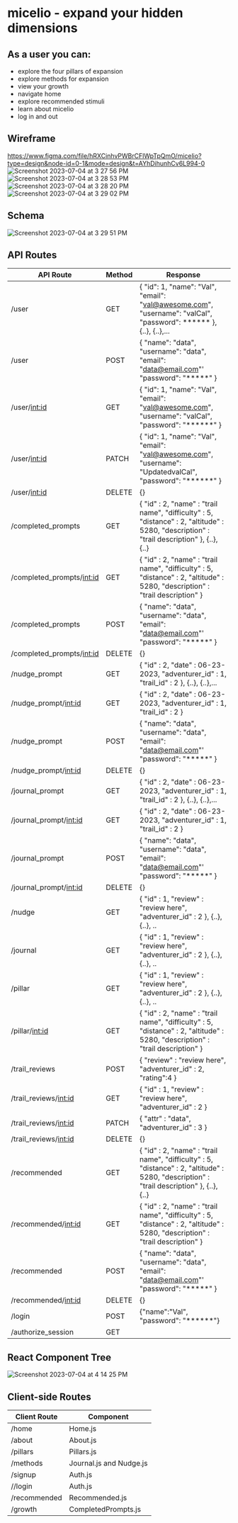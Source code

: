 # micelio - expand your hidden dimensions 

## As a user you can:
- explore the four pillars of expansion
- explore methods for expansion
- view your growth
- navigate home
- explore recommended stimuli
- learn about micelio
- log in and out


## Wireframe
https://www.figma.com/file/hRXCinhvPWBrCFlWpTpQmO/micelio?type=design&node-id=0-1&mode=design&t=AYhDihunhCv6L994-0
![Screenshot 2023-07-04 at 3 27 56 PM](https://github.com/vcali02/micelio/assets/122405969/1f25688d-f7fa-4745-8d3d-9aaef76b49cb)
![Screenshot 2023-07-04 at 3 28 53 PM](https://github.com/vcali02/micelio/assets/122405969/ee550e44-a30d-44bd-a4c1-fda31c7adf8b)
![Screenshot 2023-07-04 at 3 28 20 PM](https://github.com/vcali02/micelio/assets/122405969/c953bf56-09bb-4565-aacf-de9632cf7cb1)
![Screenshot 2023-07-04 at 3 29 02 PM](https://github.com/vcali02/micelio/assets/122405969/7f5e9a86-bab5-4cd2-848d-19cbf4df4b89)

## Schema
![Screenshot 2023-07-04 at 3 29 51 PM](https://github.com/vcali02/micelio/assets/122405969/cf779568-94f3-476f-9960-d3765034664d)


## API Routes
| API Route                | Method | Response                                                                                                                                                          |
|--------------------------|--------|-------------------------------------------------------------------------------------------------------------------------------------------------------------------|
| /user             | GET    | { "id": 1, "name": "Val", "email": "val@awesome.com", "username": "valCal", "password": ****** }, {..}, {..},...                                                  |
| /user             | POST   |  { "name": "data", "username": "data", "email": "data@email.com"' "password": "*****" }                                                                            |
| /user/<int:id>    | GET    |  { "id": 1, "name": "Val", "email": "val@awesome.com", "username": "valCal", "password": "******"  }                                                               |
| /user/<int:id>    | PATCH  | { "id": 1, "name": "Val", "email": "val@awesome.com", "username": "UpdatedvalCal", "password": "******"  }                                                        |
| /user/<int:id>    | DELETE |  {}                                                                                                                                                                |
| /completed_prompts      | GET    | {     "id" : 2,     "name" : "trail name",     "difficulty" : 5,     "distance" : 2,     "altitude" : 5280,     "description" : "trail description" }, {..}, {..} |
| /completed_prompts/<int:id> | GET    | {     "id" : 2,     "name" : "trail name",     "difficulty" : 5,     "distance" : 2,     "altitude" : 5280,     "description" : "trail description" }             |
| /completed_prompts       | POST   |  { "name": "data", "username": "data", "email": "data@email.com"' "password": "*****" }                                                                            |
| /completed_prompts/<int:id> | DELETE |  {}                                                                                                                                                                |
| /nudge_prompt            | GET    | {     "id" : 2,     "date" : 06-23-2023,     "adventurer_id" : 1,     "trail_id" : 2 }, {..}, {..},...                                                            |
| /nudge_prompt/<int:id>   | GET    |  {     "id" : 2,     "date" : 06-23-2023,     "adventurer_id" : 1,     "trail_id" : 2 }                                                                            |
| /nudge_prompt       | POST   | { "name": "data", "username": "data", "email": "data@email.com"' "password": "*****" }                                                                            |
| /nudge_prompt/<int:id>   | DELETE | {}                                                                                                                                                                |
| /journal_prompt            | GET    | {     "id" : 2,     "date" : 06-23-2023,     "adventurer_id" : 1,     "trail_id" : 2 }, {..}, {..},...                                                            |
| /journal_prompt/<int:id>   | GET    | {     "id" : 2,     "date" : 06-23-2023,     "adventurer_id" : 1,     "trail_id" : 2 }                                                                            |
| /journal_prompt       | POST   |  { "name": "data", "username": "data", "email": "data@email.com"' "password": "*****" }                                                                            |
| /journal_prompt/<int:id>   | DELETE |  {}                                                                                                                                                              |
| /nudge           | GET    |   {     "id" : 1,     "review" : "review here",     "adventurer_id" : 2 }, {..}, {..}, ..                                                                           |
| /journal           | GET    | {     "id" : 1,     "review" : "review here",     "adventurer_id" : 2 }, {..}, {..}, ..                                                                           |
| /pillar           | GET    |   {     "id" : 1,     "review" : "review here",     "adventurer_id" : 2 }, {..}, {..}, ..                                                                           |
| /pillar/<int:id> | GET    |  {     "id" : 2,     "name" : "trail name",     "difficulty" : 5,     "distance" : 2,     "altitude" : 5280,     "description" : "trail description" }             |
| /trail_reviews           | POST   | {     "review" : "review here",     "adventurer_id" : 2, "rating":4  }                                                                                            |
| /trail_reviews/<int:id>  | GET    | {     "id" : 1,     "review" : "review here",     "adventurer_id" : 2 }                                                                                           |
| /trail_reviews/<int:id>  | PATCH  |  { "attr" : "data",     "adventurer_id" : 3 }                                                                                                                      |
| /trail_reviews/<int:id>  | DELETE |    {}                                                                                                                                                                |
| /recommended      | GET    |   {     "id" : 2,     "name" : "trail name",     "difficulty" : 5,     "distance" : 2,     "altitude" : 5280,     "description" : "trail description" }, {..}, {..} |
| /recommended/<int:id> | GET    |  {     "id" : 2,     "name" : "trail name",     "difficulty" : 5,     "distance" : 2,     "altitude" : 5280,     "description" : "trail description" }             |
| /recommended       | POST   |  { "name": "data", "username": "data", "email": "data@email.com"' "password": "*****" }                                                                            |
| /recommended/<int:id> | DELETE |  {}                                                                                                                                                                |
|/login | POST | {"name":"Val", "password": "******"} |  |
|/authorize_session | GET |  |

## React Component Tree
![Screenshot 2023-07-04 at 4 14 25 PM](https://github.com/vcali02/micelio/assets/122405969/21c4a5f7-ab7d-4e3a-9cda-47addfdb5f61)



## Client-side Routes
| Client Route   | Component     |
|----------------|---------------|
| /home              | Home.js        |
| /about        | About.js  |
| /pillars      | Pillars.js  |
| /methods | Journal.js and Nudge.js|
| /signup    | Auth.js  |
| //login    | Auth.js  |
| /recommended        | Recommended.js     |
| /growth         | CompletedPrompts.js  |


